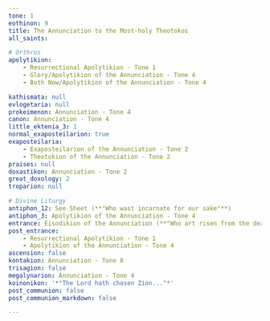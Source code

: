 ```yaml
---
tone: 1
eothinon: 9
title: The Annunciation to the Most-holy Theotokos
all_saints: 

# Orthros
apolytikion:
    - Resurrectional Apolytikion - Tone 1
    - Glory/Apolytikion of the Annunciation - Tone 4
    - Both Now/Apolytikion of the Annunciation - Tone 4

kathismata: null
evlogetaria: null
prokeimenon: Annunciation - Tone 4
canon: Annunciation - Tone 4
little_ektenia_3: 1
normal_exaposteilarion: true
exaposteilaria:
    - Exaposteilarion of the Annunciation - Tone 2
    - Theotokion of the Annunciation - Tone 2
praises: null
doxastikon: Annunciation - Tone 2
great_doxology: 2
troparion: null

# Divine Liturgy
antiphon_12: See Sheet (**"Who wast incarnate for our sake"**)
antiphon_3: Apolytikion of the Annunciation - Tone 4
entrance: Eisodikion of the Annunciation (**"Who art risen from the dead"**)
post_entrance:
    - Resurrectional Apolytikion - Tone 1
    - Apolytikion of the Annunciation - Tone 4
ascension: false
kontakion: Annunciation - Tone 8
trisagion: false
megalynarion: Annunciation - Tone 4
koinonikon: '*"The Lord hath chosen Zion..."*'
post_communion: false
post_communion_markdown: false

---
```



